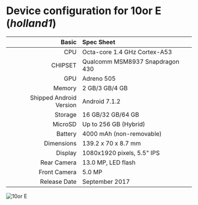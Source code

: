 Device configuration for 10or E  (_holland1_)
=====================================================

Basic   | Spec Sheet
-------:|:-------------------------
CPU     | Octa-core 1.4 GHz Cortex-A53
CHIPSET | Qualcomm MSM8937 Snapdragon 430
GPU     | Adreno 505
Memory  | 2 GB/3 GB/4 GB
Shipped Android Version | Android 7.1.2
Storage | 16 GB/32 GB/64 GB
MicroSD | Up to 256 GB (Hybrid)
Battery | 4000 mAh (non-removable)
Dimensions | 139.2 x 70 x 8.7 mm
Display | 1080x1920 pixels, 5.5" IPS
Rear Camera  | 13.0 MP, LED flash
Front Camera | 5.0 MP
Release Date | September 2017

![10or E](https://www.suggestphone.com/assets/tenor-10or-e.png "10or E")

